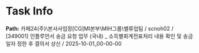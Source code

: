 # Task Info

**Path:** 카페24(주)\본사사업장\[CG]MI본부\MIH그룹\밸류업팀 / scnoh02 / [349001] 인플루언서 송금 요청 업무 (국내) _ 소득별회계전표처리 내용 확인 및 송금일자 정한 후 결의서 상신 / 2025-10-01_00-00-00

